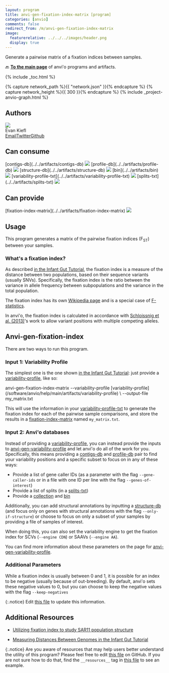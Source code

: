 ```yaml
---
layout: program
title: anvi-gen-fixation-index-matrix [program]
categories: [anvio]
comments: false
redirect_from: /m/anvi-gen-fixation-index-matrix
image:
  featurerelative: ../../../images/header.png
  display: true
---
```


Generate a pairwise matrix of a fixation indices between samples.

🔙 **[To the main page](../../)** of anvi'o programs and artifacts.


{% include _toc.html %}
<div id="svg" class="subnetwork"></div>
{% capture network_path %}{{ "network.json" }}{% endcapture %}
{% capture network_height %}{{ 300 }}{% endcapture %}
{% include _project-anvio-graph.html %}


## Authors

<div class="page-author"><div class="page-author-info"><div class="page-person-photo"><img class="page-person-photo-img" src="../../images/authors/ekiefl.jpg" /></div><div class="page-person-info-box"><span class="page-author-name">Evan Kiefl</span><div class="page-author-social-box"><a href="mailto:kiefl.evan@gmail.com" class="person-social" target="_blank"><i class="fa fa-fw fa-envelope-square"></i>Email</a><a href="http://twitter.com/evankiefl" class="person-social" target="_blank"><i class="fa fa-fw fa-twitter-square"></i>Twitter</a><a href="http://github.com/ekiefl" class="person-social" target="_blank"><i class="fa fa-fw fa-github"></i>Github</a></div></div></div></div>



## Can consume


<p style="text-align: left" markdown="1"><span class="artifact-r">[contigs-db](../../artifacts/contigs-db) <img src="../../images/icons/DB.png" class="artifact-icon-mini" /></span> <span class="artifact-r">[profile-db](../../artifacts/profile-db) <img src="../../images/icons/DB.png" class="artifact-icon-mini" /></span> <span class="artifact-r">[structure-db](../../artifacts/structure-db) <img src="../../images/icons/DB.png" class="artifact-icon-mini" /></span> <span class="artifact-r">[bin](../../artifacts/bin) <img src="../../images/icons/BIN.png" class="artifact-icon-mini" /></span> <span class="artifact-r">[variability-profile-txt](../../artifacts/variability-profile-txt) <img src="../../images/icons/TXT.png" class="artifact-icon-mini" /></span> <span class="artifact-r">[splits-txt](../../artifacts/splits-txt) <img src="../../images/icons/TXT.png" class="artifact-icon-mini" /></span></p>


## Can provide


<p style="text-align: left" markdown="1"><span class="artifact-p">[fixation-index-matrix](../../artifacts/fixation-index-matrix) <img src="../../images/icons/TXT.png" class="artifact-icon-mini" /></span></p>


## Usage



This program generates a matrix of the pairwise fixation indices (F<sub>ST</sub>) between your samples.

### What's a fixation index?

As described [in the Infant Gut Tutorial](https://merenlab.org/tutorials/infant-gut/#measuring-distances-between-metagenomes-with-fst), the fixation index is a measure of the distance between two populations, based on their sequence variants (usually SNVs). Specifically, the fixation index is the ratio between the variance in allele frequency between subpopulations and the variance in the total population. 


The fixation index has its own [Wikipedia page](https://en.wikipedia.org/wiki/Fixation_index) and is a special case of [F-statistics](https://en.wikipedia.org/wiki/F-statistics). 


In anvi'o, the fixation index is calculated in accordance with [Schloissnig et al.  (2013)](https://doi.org/10.1038/nature11711)'s work to allow variant positions with multiple competing alleles.


## Anvi-gen-fixation-index 

There are two ways to run this program.  

### Input 1: Variability Profile 

The simplest one is the one shown [in the Infant Gut Tutorial](https://merenlab.org/tutorials/infant-gut/#measuring-distances-between-metagenomes-with-fst): just provide a <span class="artifact-n">[variability-profile](/software/anvio/help/main/artifacts/variability-profile)</span>, like so: 

<div class="codeblock" markdown="1">
anvi&#45;gen&#45;fixation&#45;index&#45;matrix &#45;&#45;variability&#45;profile <span class="artifact&#45;n">[variability&#45;profile](/software/anvio/help/main/artifacts/variability&#45;profile)</span> \
                               &#45;&#45;output&#45;file my_matrix.txt
</div>

This will use the information in your <span class="artifact-n">[variability-profile-txt](/software/anvio/help/main/artifacts/variability-profile-txt)</span> to generate the fixation index for each of the pairwise sample comparisons, and store the results in a <span class="artifact-n">[fixation-index-matrix](/software/anvio/help/main/artifacts/fixation-index-matrix)</span> named `my_matrix.txt`.  

### Input 2: Anvi'o databases

Instead of providing a <span class="artifact-n">[variability-profile](/software/anvio/help/main/artifacts/variability-profile)</span>, you can instead provide the inputs to <span class="artifact-p">[anvi-gen-variability-profile](/software/anvio/help/main/programs/anvi-gen-variability-profile)</span> and let anvi'o do all of the work for you. Specifically, this means providing a <span class="artifact-n">[contigs-db](/software/anvio/help/main/artifacts/contigs-db)</span> and <span class="artifact-n">[profile-db](/software/anvio/help/main/artifacts/profile-db)</span> pair to find your variability positions and a specific subset to focus on in any of these ways: 

- Provide a list of gene caller IDs (as a parameter with the flag `--gene-caller-ids` or in a file with one ID per line with the flag `--genes-of-interest`)
- Provide a list of splits (in a <span class="artifact-n">[splits-txt](/software/anvio/help/main/artifacts/splits-txt)</span>)
- Provide a <span class="artifact-n">[collection](/software/anvio/help/main/artifacts/collection)</span> and <span class="artifact-n">[bin](/software/anvio/help/main/artifacts/bin)</span>

Additionally, you can add structural annotations by inputting a <span class="artifact-n">[structure-db](/software/anvio/help/main/artifacts/structure-db)</span> (and focus only on genes with structural annotations with the flag `--only-if-structure`) or choose to focus on only a subset of your samples by providing a file of samples of interest.  

When doing this, you can also set the variability engine to get the fixation index for SCVs (`--engine CDN`) or SAAVs (`--engine AA`). 

You can find more information about these parameters on the page for <span class="artifact-p">[anvi-gen-variability-profile](/software/anvio/help/main/programs/anvi-gen-variability-profile)</span>. 

### Additional Parameters

While a fixation index is usually between 0 and 1, it is possible for an index to be negative (usually because of out-breeding). By default, anvi'o sets these negative values to 0, but you can choose to keep the negative values with the flag `--keep-negatives` 



{:.notice}
Edit [this file](https://github.com/merenlab/anvio/tree/master/anvio/docs/programs/anvi-gen-fixation-index-matrix.md) to update this information.


## Additional Resources


* [Utilizing fixation index to study SAR11 population structure](http://merenlab.org/data/sar11-saavs/#generating-distance-matrices-from-fixation-index-for-saavs-and-snvs-data)

* [Measuring Distances Between Genomes in the Infant Gut Tutorial](http://merenlab.org/tutorials/infant-gut/#measuring-distances-between-metagenomes-with-fst)


{:.notice}
Are you aware of resources that may help users better understand the utility of this program? Please feel free to edit [this file](https://github.com/merenlab/anvio/tree/master/bin/anvi-gen-fixation-index-matrix) on GitHub. If you are not sure how to do that, find the `__resources__` tag in [this file](https://github.com/merenlab/anvio/blob/master/bin/anvi-interactive) to see an example.
